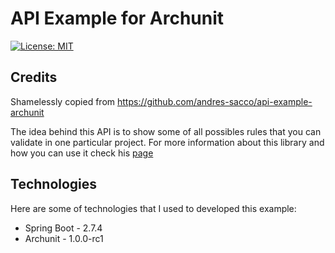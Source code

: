 # API Example for Archunit

[![License: MIT](https://img.shields.io/badge/License-MIT-yellow.svg)](https://opensource.org/licenses/MIT)


## Credits
Shamelessly copied from https://github.com/andres-sacco/api-example-archunit

The idea behind this API is to show some of all possibles rules that you can validate in one particular project. For more information about this library and how you can use it check his [page](https://sacco-andres.medium.com/)

## Technologies
Here are some of technologies that I used to developed this example:
- Spring Boot - 2.7.4
- Archunit - 1.0.0-rc1

